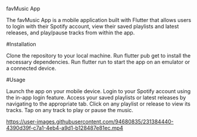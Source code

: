 favMusic App

The favMusic App is a mobile application built with Flutter that allows users to login with their Spotify account, view their saved playlists and latest releases, and play/pause tracks from within the app.

#Installation

Clone the repository to your local machine.
Run flutter pub get to install the necessary dependencies.
Run flutter run to start the app on an emulator or a connected device.

#Usage

Launch the app on your mobile device.
Login to your Spotify account using the in-app login feature.
Access your saved playlists or latest releases by navigating to the appropriate tab.
Click on any playlist or release to view its tracks.
Tap on any track to play or pause the music.









https://user-images.githubusercontent.com/94680835/231384440-4390d39f-c7a1-4eb4-a9d1-b128487e81ec.mp4






